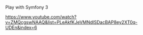 Play with Symfony 3

https://www.youtube.com/watch?v=ZMQcgswNAAQ&list=PLeAkfKJeVMNdlSDacBAP8ey2XT0q-UDEn&index=6